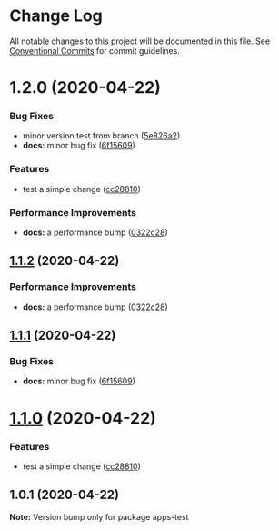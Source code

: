 # Change Log

All notable changes to this project will be documented in this file.
See [Conventional Commits](https://conventionalcommits.org) for commit guidelines.

# 1.2.0 (2020-04-22)


### Bug Fixes

* minor version test from branch ([5e826a2](https://github.com/screencloud/developer/commit/5e826a29c8a5175b47c51d1b31dc875124b0c58f))
* **docs:** minor bug fix ([6f15609](https://github.com/screencloud/developer/commit/6f15609a04668a0068f86db03200e74ba8da4fb4))


### Features

* test a simple change ([cc28810](https://github.com/screencloud/developer/commit/cc28810a982bc5ddc16095fa683f46fb48734347))


### Performance Improvements

* **docs:** a performance bump ([0322c28](https://github.com/screencloud/developer/commit/0322c289bf578cd3c278284c0ae544ec40d22151))





## [1.1.2](https://github.com/screencloud/developer/compare/apps-test@1.1.1...apps-test@1.1.2) (2020-04-22)


### Performance Improvements

* **docs:** a performance bump ([0322c28](https://github.com/screencloud/developer/commit/0322c289bf578cd3c278284c0ae544ec40d22151))





## [1.1.1](https://github.com/screencloud/developer/compare/apps-test@1.1.0...apps-test@1.1.1) (2020-04-22)


### Bug Fixes

* **docs:** minor bug fix ([6f15609](https://github.com/screencloud/developer/commit/6f15609a04668a0068f86db03200e74ba8da4fb4))





# [1.1.0](https://github.com/screencloud/developer/compare/apps-test@1.0.1...apps-test@1.1.0) (2020-04-22)


### Features

* test a simple change ([cc28810](https://github.com/screencloud/developer/commit/cc28810a982bc5ddc16095fa683f46fb48734347))





## 1.0.1 (2020-04-22)

**Note:** Version bump only for package apps-test

